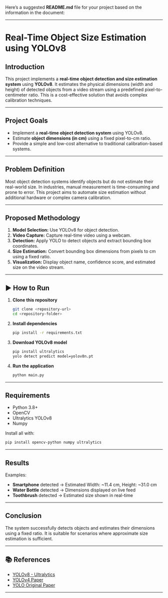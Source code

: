 Here’s a suggested **README.md** file for your project based on the information in the document:

---

# Real-Time Object Size Estimation using YOLOv8

## Introduction

This project implements a **real-time object detection and size estimation system** using **YOLOv8**. It estimates the physical dimensions (width and height) of detected objects from a video stream using a predefined pixel-to-centimeter ratio. This is a cost-effective solution that avoids complex calibration techniques.

---

## Project Goals

* Implement a **real-time object detection system** using YOLOv8.
* Estimate **object dimensions (in cm)** using a fixed pixel-to-cm ratio.
* Provide a simple and low-cost alternative to traditional calibration-based systems.

---

## Problem Definition

Most object detection systems identify objects but do not estimate their real-world size. In industries, manual measurement is time-consuming and prone to error. This project aims to automate size estimation without additional hardware or complex camera calibration.

---

## Proposed Methodology

1. **Model Selection:** Use YOLOv8 for object detection.
2. **Video Capture:** Capture real-time video using a webcam.
3. **Detection:** Apply YOLO to detect objects and extract bounding box coordinates.
4. **Size Estimation:** Convert bounding box dimensions from pixels to cm using a fixed ratio.
5. **Visualization:** Display object name, confidence score, and estimated size on the video stream.

---

## ▶️ How to Run

1. **Clone this repository**

   ```bash
   git clone <repository-url>
   cd <repository-folder>
   ```
2. **Install dependencies**

   ```bash
   pip install -r requirements.txt
   ```
3. **Download YOLOv8 model**

   ```bash
   pip install ultralytics
   yolo detect predict model=yolov8n.pt
   ```
4. **Run the application**

   ```bash
   python main.py
   ```

---

## Requirements

* Python 3.8+
* OpenCV
* Ultralytics YOLOv8
* Numpy

Install all with:

```bash
pip install opencv-python numpy ultralytics
```

---

## Results

Examples:

* **Smartphone** detected → Estimated Width: \~11.4 cm, Height: \~31.0 cm
* **Water Bottle** detected → Dimensions displayed on live feed
* **Toothbrush** detected → Estimated size shown in real-time

---

## Conclusion

The system successfully detects objects and estimates their dimensions using a fixed ratio. It is suitable for scenarios where approximate size estimation is sufficient.

---

## 📚 References

* [YOLOv8 - Ultralytics](https://github.com/ultralytics/ultralytics)
* [YOLOv4 Paper](https://arxiv.org/abs/2004.10934)
* [YOLO Original Paper](https://arxiv.org/abs/1506.02640)

---
